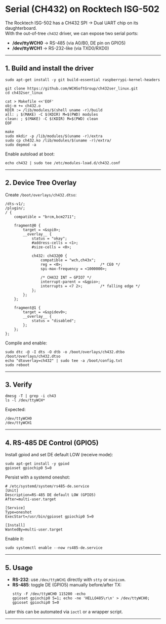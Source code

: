# Serial (CH432) on Rocktech ISG-502

The Rocktech ISG-502 has a CH432 SPI → Dual UART chip on its daughterboard.  
With the out-of-tree `ch432` driver, we can expose two serial ports:

- **/dev/ttyWCH0** → RS-485 (via A0/B0, DE pin on GPIO5)  
- **/dev/ttyWCH1** → RS-232-like (via TXD0/RXD0)

---

## 1. Build and install the driver

```
sudo apt-get install -y git build-essential raspberrypi-kernel-headers

git clone https://github.com/WCHSoftGroup/ch432ser_linux.git
cd ch432ser_linux

cat > Makefile <<'EOF'
obj-m += ch432.o
KDIR := /lib/modules/$(shell uname -r)/build
all: ; $(MAKE) -C $(KDIR) M=$(PWD) modules
clean: ; $(MAKE) -C $(KDIR) M=$(PWD) clean
EOF

make
sudo mkdir -p /lib/modules/$(uname -r)/extra
sudo cp ch432.ko /lib/modules/$(uname -r)/extra/
sudo depmod -a
```

Enable autoload at boot:
```
echo ch432 | sudo tee /etc/modules-load.d/ch432.conf
```

---

## 2. Device Tree Overlay

Create `/boot/overlays/ch432.dtso`:

```dts
/dts-v1/;
/plugin/;
/ {
    compatible = "brcm,bcm2711";

    fragment@0 {
        target = <&spi0>;
        __overlay__ {
            status = "okay";
            #address-cells = <1>;
            #size-cells = <0>;

            ch432: ch432@0 {
                compatible = "wch,ch43x";
                reg = <0>;                 /* CE0 */
                spi-max-frequency = <1000000>;

                /* CH432 INT → GPIO7 */
                interrupt-parent = <&gpio>;
                interrupts = <7 2>;        /* falling edge */
            };
        };
    };

    fragment@1 {
        target = <&spidev0>;
        __overlay__ {
            status = "disabled";
        };
    };
};
```

Compile and enable:
```
sudo dtc -@ -I dts -O dtb -o /boot/overlays/ch432.dtbo /boot/overlays/ch432.dtso
echo "dtoverlay=ch432" | sudo tee -a /boot/config.txt
sudo reboot
```

---

## 3. Verify

```
dmesg -T | grep -i ch43
ls -l /dev/ttyWCH*
```

Expected:
```
/dev/ttyWCH0
/dev/ttyWCH1
```

---

## 4. RS-485 DE Control (GPIO5)

Install gpiod and set DE default LOW (receive mode):

```
sudo apt-get install -y gpiod
gpioset gpiochip0 5=0
```

Persist with a systemd oneshot:

```
# /etc/systemd/system/rs485-de.service
[Unit]
Description=RS-485 DE default LOW (GPIO5)
After=multi-user.target

[Service]
Type=oneshot
ExecStart=/usr/bin/gpioset gpiochip0 5=0

[Install]
WantedBy=multi-user.target
```

Enable it:
```
sudo systemctl enable --now rs485-de.service
```

---

## 5. Usage

- **RS-232**: use `/dev/ttyWCH1` directly with `stty` or `minicom`.  
- **RS-485**: toggle DE (GPIO5) manually before/after TX:
  ```
  stty -F /dev/ttyWCH0 115200 -echo
  gpioset gpiochip0 5=1; echo -ne 'HELLO485\r\n' > /dev/ttyWCH0; gpioset gpiochip0 5=0
  ```

Later this can be automated via `ioctl` or a wrapper script.

---

